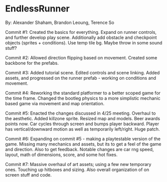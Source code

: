 # EndlessRunner
By: Alexander Shaham, Brandon Leoung, Terence So

Commit #1:
    Created the basics for everything. Expand on runner controls,
    and further develop play scene. Additionally add obstacle and
    checkpoint objects (sprites + conditions). Use temp tile bg.
    Maybe throw in some sound stuff?

Commit #2:
    Allowed direction flipping based on movement. Created some
    backbone for the prefabs.

Commit #3:
    Added tutorial scene. Edited controls and scene linking.
    Added assets, and progressed on the runner prefab -
    working on conditions and movement.

Commit #4:
    Reworking the standard platformer to a better scoped game
    for the time frame. Changed the bootleg physics to a more
    simplistic mechanic based game via movement and map
    orientation.

Commit #5:
    Enacted the changes discussed in 4/25 meeting. Overhaul to
    the aesthetic. Added killzone sprite. Resized map and models.
    Beer awards points now. Car cycles through screen and bumps
    player backward. Player has vertical/downward motion as well
    as temporarily left/right. Huge patch.

Commit #6:
    Expanding on commit #5 - making a playtestable version of the
    game. Missing many mechanics and assets, but its to get a feel
    of the game and direction. Also to get feedback. Notable changes
    are car rng speed, layout, math of dimensions, score, and some
    hot fixes.

Commit #7:
    Massive overhaul of art assets; using a few new temporary ones.
    Touching up hitboxes and sizing. Also overall organization of
    on screen stuff and code.